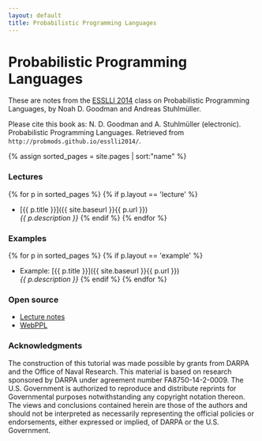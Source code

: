 ```yaml
---
layout: default
title: Probabilistic Programming Languages
---
```


<div class="page-header">
  <h1>Probabilistic Programming Languages</h1>
</div>

These are notes from the [ESSLLI 2014](http://www.esslli2014.info) class on Probabilistic Programming Languages, by Noah D. Goodman and Andreas Stuhlmüller.

Please cite this book as: N. D. Goodman and A. Stuhlmüller (electronic). Probabilistic Programming Languages. Retrieved <span id="date"></span> from `http://probmods.github.io/esslli2014/`.

{% assign sorted_pages = site.pages | sort:"name" %}

### Lectures

{% for p in sorted_pages %}
    {% if p.layout == 'lecture' %}
- [{{ p.title }}]({{ site.baseurl }}{{ p.url }})<br>
    <em>{{ p.description }}</em>
    {% endif %}
{% endfor %}


### Examples

{% for p in sorted_pages %}
    {% if p.layout == 'example' %}
- Example: [{{ p.title }}]({{ site.baseurl }}{{ p.url }})<br>
    <em>{{ p.description }}</em>
    {% endif %}
{% endfor %}

### Open source

- [Lecture notes](https://github.com/probmods/esslli2014)
- [WebPPL](https://github.com/probmods/webppl)

### Acknowledgments

The construction of this tutorial was made possible by grants from DARPA and the Office of Naval Research. This material is based on research sponsored by DARPA under agreement number FA8750-14-2-0009. The U.S. Government is authorized to reproduce and distribute reprints for Governmental purposes notwithstanding any copyright notation thereon. The views and conclusions contained herein are those of the authors and should not be interpreted as necessarily representing the official policies or endorsements, either expressed or implied, of DARPA or the U.S. Government.
